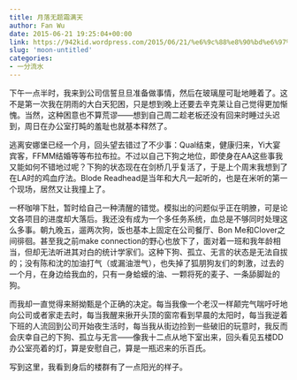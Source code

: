 ```yaml
---
title: 月落无题霜满天
author: Fan Wu
date: 2015-06-21 19:25:04+00:00
link: https://942kid.wordpress.com/2015/06/21/%e6%9c%88%e8%90%bd%e6%97%a0%e9%a2%98%e9%9c%9c%e6%bb%a1%e5%a4%a9/
slug: 'moon-untitled'
categories:
- 一分流水
---
```


下午一点半时，我来到公司信誓旦旦准备做事情，然后在玻璃屋可耻地睡着了。这不是第一次我在阴雨的大白天犯困，只是想到晚上还要去辛克莱让自己觉得更加惭愧。当然，这种困意也不算荒谬——想到自己周二趁老板还没有回来时睡过头迟到，周日在办公室打盹的羞耻也就基本释然了。

逃离安娜堡已经一个月，回头望去错过了不少事：Qual结束，健康归来，Yi大宴宾客，FFMM结婚等等布拉布拉。不过以自己下狗之地位，即使身在AA这些事我又能如何不错地过呢？下狗的状态现在在剑桥几乎复活了，于是上个周末我想到了在LA时的鸡血疗法。Blode Readhead是当年和大凡一起听的，也是在米听的第一个现场，居然又让我撞上了。

一杯咖啡下肚，暂时给自己一种清醒的错觉。模拟出的问题似乎正在明膫，可是论文各项目的进度却大落后。我还没有成为一个多任务系统，血总是不够同时处理这么多事。朝九晚五，遛两次狗，饭也基本上固定在公司餐厅、Bon Me和Clover之间徘徊。甚至我之前make connection的野心也放下了，面对着一班和我年龄相当，但却无法听进其对白的统计学家们。这种下狗、孤立、无言的状态是无法自拔的；没有陈和沈的加油打气（或漏油泄气），也失掉了狐朋狗友们的刺激，过去的一个月，在身边给我血的，只有一身蛤蟆的油、一颗将死的麦子、一条舔脚趾的狗。

而我却一直觉得来掰拗甄是个正确的决定。每当我像一个老汉一样颠完气喘吁吁地向公司或者家走去时，每当我醒来揪开头顶的窗帘看到早晨的太阳时，每当我逆着下班的人流回到公司开始夜生活时，每当我从街边捡到一些破旧的玩意时，我反而会庆幸自己的下狗、孤立与无言——像我十二点从地下室出来，回头看见五楼DD办公室亮着的灯，算是安慰自己，算是一瓶迟来的乐百氏。

写到这里，我看到身后的楼群有了一点阳光的样子。
